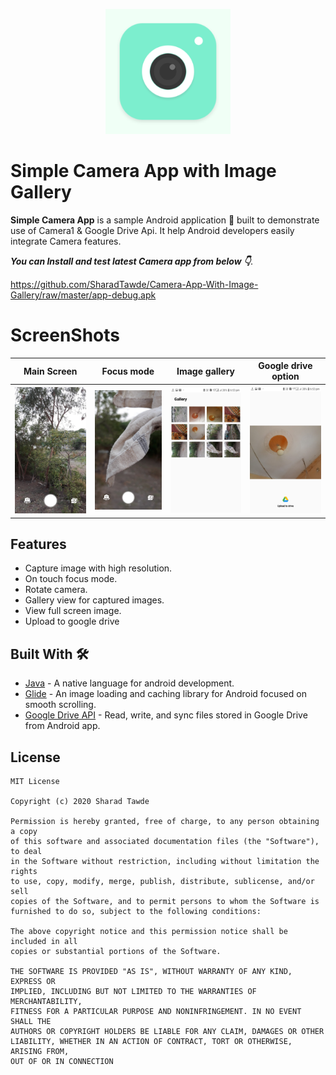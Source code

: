 <p align="center">
  <img src="app/src/main/ic_launcher-playstore.png" height="200"/>
</p>


# Simple Camera App with Image Gallery
**Simple Camera App** is a sample Android application 📱 built to demonstrate use of Camera1 & Google Drive Api. It help Android developers easily integrate Camera features.

***You can Install and test latest Camera app from below 👇***.

https://github.com/SharadTawde/Camera-App-With-Image-Gallery/raw/master/app-debug.apk

# ScreenShots

<table style="width:100%">
  <tr>
    <th>Main Screen</th>
    <th>Focus mode</th>
    <th>Image gallery</th>
    <th>Google drive option</th>
  </tr>
  <tr>
    <th><img src="/screen_1-min.jpg"/></th>
    <th><img src="/screen_2-min.jpg"/></th>
    <th><img src="/screen_3-min.jpg"/></th>
    <th><img src="/screen_4-min.jpg"/></th>
  </tr>
</table>

## Features
- Capture image with high resolution. 
- On touch focus mode.
- Rotate camera.
- Gallery view for captured images.
- View full screen image.
- Upload to google drive

## Built With 🛠
- [Java](https://www.oracle.com/java/technologies/) - A native language for android development.
- [Glide](https://github.com/bumptech/glide) - An image loading and caching library for Android focused on smooth scrolling.
- [Google Drive API](https://developers.google.com/drive/android) - Read, write, and sync files stored in Google Drive from Android app.

## License

```
MIT License

Copyright (c) 2020 Sharad Tawde

Permission is hereby granted, free of charge, to any person obtaining a copy
of this software and associated documentation files (the "Software"), to deal
in the Software without restriction, including without limitation the rights
to use, copy, modify, merge, publish, distribute, sublicense, and/or sell
copies of the Software, and to permit persons to whom the Software is
furnished to do so, subject to the following conditions:

The above copyright notice and this permission notice shall be included in all
copies or substantial portions of the Software.

THE SOFTWARE IS PROVIDED "AS IS", WITHOUT WARRANTY OF ANY KIND, EXPRESS OR
IMPLIED, INCLUDING BUT NOT LIMITED TO THE WARRANTIES OF MERCHANTABILITY,
FITNESS FOR A PARTICULAR PURPOSE AND NONINFRINGEMENT. IN NO EVENT SHALL THE
AUTHORS OR COPYRIGHT HOLDERS BE LIABLE FOR ANY CLAIM, DAMAGES OR OTHER
LIABILITY, WHETHER IN AN ACTION OF CONTRACT, TORT OR OTHERWISE, ARISING FROM,
OUT OF OR IN CONNECTION 
```

